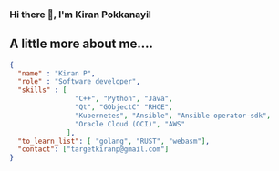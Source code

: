 ### Hi there 👋, I'm Kiran Pokkanayil

<!--
**kiranmenon/kiranmenon** is a ✨ _special_ ✨ repository because its `README.md` (this file) appears on your GitHub profile.

Here are some ideas to get you started:

- 🔭 I’m currently working on ...
- 🌱 I’m currently learning ...
- 👯 I’m looking to collaborate on ...
- 🤔 I’m looking for help with ...
- 💬 Ask me about ...
- 📫 How to reach me: ...
- 😄 Pronouns: ...
- ⚡ Fun fact: ...
-->

## A little more about me....

```json
{
  "name" : "Kiran P",
  "role" : "Software developer",
  "skills" : [
                "C++", "Python", "Java",
                "Qt", "GObjectC" "RHCE",
                "Kubernetes", "Ansible", "Ansible operator-sdk",
                "Oracle Cloud (OCI)", "AWS"
              ],
  "to_learn_list": [ "golang", "RUST", "webasm"],
  "contact": ["targetkiranp@gmail.com"]
}
```

